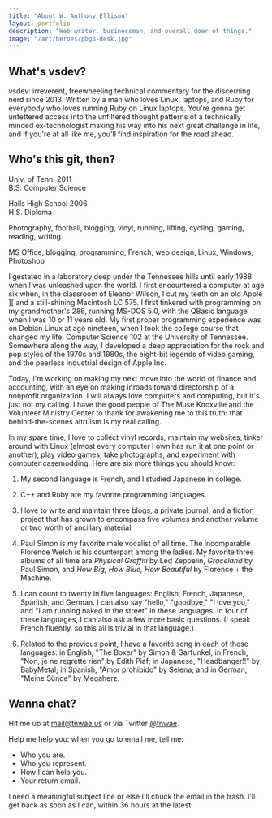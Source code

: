 ```yaml
---
title: "About W. Anthony Ellison"
layout: portfolio
description: "Web writer, businessman, and overall doer of things."
image: "/art/heroes/pbg3-desk.jpg"
---
```


## What's vsdev?

vsdev: irreverent, freewheeling technical commentary for the discerning
nerd since 2013.  Written by a man who loves Linux, laptops, and Ruby
for everybody who loves running Ruby on Linux laptops.  You're gonna get
unfettered access into the unfiltered thought patterns of a technically
minded ex-technologist making his way into his next great challenge in
life, and if you're at all like me, you'll find inspiration for the
road ahead.

## Who's this git, then?

<div class='about-section about'>
  <div class='chain-wide-3'>
    <i class='fa fa-graduation-cap chain-big-icon' title='Education' aria-hidden='true'></i>
    <p>Univ. of Tenn. 2011<br/>
      B.S. Computer Science</p>
    <p>Halls High School 2006<br/>
      H.S. Diploma<br/>
  </div>
  <div class='chain-wide-3'>
    <i class='fa fa-bicycle chain-big-icon' title='Hobbies' aria-hidden='true'></i>
    <p>Photography, football, blogging, vinyl, running, lifting, cycling, gaming, reading, writing.</p>
  </div>
  <div class='chain-wide-3'>
    <i class='fa fa-wrench chain-big-icon' title='Skills' aria-hidden='true'></i>
    <p>MS Office, blogging, programming, French, web design, Linux, Windows, Photoshop</p>
  </div>
</div>

I gestated in a laboratory deep under the Tennessee hills until early
1988 when I was unleashed upon the world.  I first encountered a computer
at age six when, in the classroom of Eleanor Wilson, I cut my teeth on
an old Apple ][ and a still-shining Macintosh LC 575.  I first tinkered
with programming on my grandmother's 286, running MS-DOS 5.0, with
the QBasic language when I was 10 or 11 years old.  My first proper
programming experience was on Debian Linux at age nineteen, when I took
the college course that changed my life: Computer Science 102 at the
University of Tennessee.  Somewhere along the way, I developed a deep
appreciation for the rock and pop styles of the 1970s and 1980s, the
eight-bit legends of video gaming, and the peerless industrial design
of Apple Inc.

Today, I'm working on making my next move into the world of finance
and accounting, with an eye on making inroads toward directorship of
a nonprofit organization.  I will always love computers and computing,
but it's just not my calling.  I have the good people of The Muse
Knoxville and the Volunteer Ministry Center to thank for awakening
me to this truth: that behind-the-scenes altruism is my real calling.

In my spare time, I love to collect vinyl records, maintain my websites,
tinker around with Linux (almost every computer I own has run it at
one point or another), play video games, take photographs, and experiment
with computer casemodding.  Here are six more things you should know:


1. My second language is French, and I studied Japanese in college.

2. C++ and Ruby are my favorite programming languages.

3. I love to write and maintain three blogs, a private journal, and a
   fiction project that has grown to encompass five volumes and another
   volume or two worth of ancillary material.

4. Paul Simon is my favorite male vocalist of all time.  The
   incomparable Florence Welch is his counterpart among the ladies.
   My favorite three albums of all time are _Physical Graffiti_ by Led
   Zeppelin, _Graceland_ by Paul Simon, and _How Big, How Blue, How
   Beautiful_ by Florence + the Machine.

5. I can count to twenty in five languages: English, French, Japanese,
   Spanish, and German.  I can also say "hello," "goodbye," "I love
   you," and "I am running naked in the street" in these languages.
   In four of these languages, I can also ask a few more basic
   questions.  (I speak French fluently, so this all is trivial in
   that language.)

6. Related to the previous point, I have a favorite song in each of
   these languages: in English, "The Boxer" by Simon & Garfunkel; in
   French, "Non, je ne regrette rien" by Edith Piaf; in Japanese,
   "Headbanger!!" by BabyMetal; in Spanish, "Amor prohibido" by Selena;
   and in German, "Meine Sünde" by Megaherz.

## Wanna chat?

Hit me up at <mail@tnwae.us> or via Twitter [@tnwae](//twitter.com/tnwae).

Help me help you: when you go to email me, tell me:

* Who you are.
* Who you represent.
* How I can help you.
* Your return email.

I need a meaningful subject line or else I'll chuck the email in the
trash.  I'll get back as soon as I can, within 36 hours at the latest.

